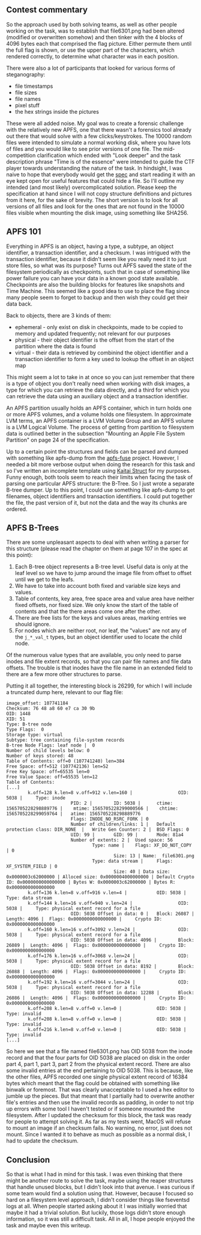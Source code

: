 ## Contest commentary
So the approach used by both solving teams, as well as other people working on the task, was to establish that file6301.png 
had been altered (modified or overwritten somehow) and then tinker with the 4 blocks of 4096 bytes each that comprised the 
flag picture. Either permute them until the full flag is shown, or use the upper part of the characters, which rendered 
correctly, to determine what character was in each position.

There were also a lot of participants that looked for various forms of steganography:
* file timestamps
* file sizes
* file names
* pixel stuff
* the hex strings inside the pictures

These were all added noise. My goal was to create a forensic challenge with the relatively new APFS, one that there wasn't
a forensics tool already out there that would solve with a few clicks/keystrokes. The 10000 random files were intended to 
simulate a normal working disk, where you have lots of files and you would like to see prior versions of one file.
The mid-competition clarification which ended with "Look deeper" and the task description phrase "Time is of the essence"
were intended to guide the CTF player towards understanding the nature of the task. In hindsight, I was naive to hope that
everybody would get the [spec](https://developer.apple.com/support/downloads/Apple-File-System-Reference.pdf) and start reading it with an eye kept open for useful features that could hide a file.
So I'll outline my intended (and most likely) overcomplicated solution. Please keep the specification at hand since I will 
not copy structure definitions and pictures from it here, for the sake of brevity. The short version is to look for all
versions of all files and look for the ones that are not found in the 10000 files visible when mounting the disk image,
using something like SHA256.

## APFS 101
Everything in APFS is an object, having a type, a subtype, an object identifier, a transaction identifier, and a checksum.
I was intrigued with the transaction identifier, because it didn't seem like you really need it to just store files, so
what was its purpose? Turns out APFS saved the state of the filesystem periodically as checkpoints, such that in case of
something like power failure you can have your data in a known good state available. Checkpoints are also the building
blocks for features like snapshots and Time Machine. This seemed like a good idea to use to place the flag since many people
seem to forget to backup and then wish they could get their data back.

Back to objects, there are 3 kinds of them:
* ephemeral - only exist on disk in checkpoints, made to be copied to memory and updated frequently; not relevant for our purposes
* physical - their object identifier is the offset from the start of the partition where the data is found
* virtual - their data is retrieved by combinind the object identifier and a transaction identifier to form a key used to lookup the offset in an object map

This might seem a lot to take in at once so you can just remember that there is a type of object you don't really need when
working with disk images, a type for which you can retrieve the data directly, and a third for which you can retrieve the
data using an auxiliary object and a transaction identifier.

An APFS partition usually holds an APFS container, which in turn holds one or more APFS volumes, and a volume holds one
filesystem. In approximate LVM terms, an APFS container is a LVM Volume Group and an APFS volume is a LVM Logical Volume.
The process of getting from partition to filesystem data is outlined better in the subsection "Mounting an Apple File 
System Partition" on page 24 of the specification.

Up to a certain point the structures and fields can be parsed and dumped with something like apfs-dump from the [apfs-fuse](https://github.com/sgan81/apfs-fuse)
project. However, I needed a bit more verbose output when doing the research for this task and so I've written an incomplete
template using [Kaitai Struct](https://kaitai.io/) for my purposes.
Funny enough, both tools seem to reach their limits when facing the task of parsing one particular APFS structure: the B-Tree.
So I just wrote a separate B-tree dumper. Up to this point, I could use something like apfs-dump to get filenames,
object identifiers and transaction identifiers. I could put together the file, the past version of it, but not the data and
the way its chunks are ordered.

## APFS B-Trees
There are some unpleasant aspects to deal with when writing a parser for this structure (please read the chapter on them at
page 107 in the spec at this point):
1. Each B-tree object represents a B-tree level. Useful data is only at the leaf level so we have to jump around the image
file from offset to offset until we get to the leafs.
2. We have to take into account both fixed and variable size keys and values.
3. Table of contents, key area, free space area and value area have neither fixed offsets, nor fixed size. We only know the
start of the table of contents and that the there areas come one after the other.
4. There are free lists for the keys and values areas, marking entries we should ignore.
5. For nodes which are neither root, nor leaf, the "values" are not any of the `j_*_val_t` types, but an object identifier
used to locate the child node.

Of the numerous value types that are available, you only need to parse inodes and file extent records, so that you can pair
file names and file data offsets. The trouble is that inodes have the file name in an extended field to there are a few more
other structures to parse.

Putting it all together, the interesting block is 26299, for which I will include a truncated dump here, relevant to our
flag file:
```
image_offset: 107741184
Checksum: 76 48 a8 60 e7 ca 30 9b 
OID: 1448
XID: 51
Type: B-tree node
Type Flags:  0
Storage type: virtual
Subtype: tree containing file-system records
B-tree Node Flags: leaf node |  0
Number of child levels below: 0
Number of keys stored: 48
Table of Contents: off=0 (107741240) len=384
Free Space: off=512 (107742136) len=52
Free Key Space: off=65535 len=0
Free Value Space: off=65535 len=12
Table of Contents:
[...]
        k.off=128 k.len=8 v.off=912 v.len=160 |                 OID: 5038 |     Type: inode
                        PID: 2 |        ID: 5038 |      ctime: 1565705228298889776 |    mtime: 1565705228299000566 |    chtime: 1565705228299059764 |   atime: 1565705228298889776
                        Flags: INODE_NO_RSRC_FORK | 0
                        Number of children/links: 1 |   Default protection class: DIR_NONE  |   Write Gen Counter: 2 |  BSD Flags: 0
                        UID: 99 |       GID: 99 |       Mode: 81a4
                        Number of extents: 2 |  Used space: 56
                                Type: name |    Flags: XF_DO_NOT_COPY | 0
                                        Size: 13 | Name:  file6301.png
                                Type: data stream |     Flags: XF_SYSTEM_FIELD | 0
                                        Size: 40 | Data size: 0x0000003c62000000 | Alloced size: 0x0000004000000000 | Default Crypto ID: 0x0000000000000000 | Bytes W: 0x0000003c62000000 | Bytes R: 0x0000000000000000
        k.off=136 k.len=8 v.off=916 v.len=4 |           OID: 5038 |     Type: data stream
        k.off=144 k.len=16 v.off=940 v.len=24 |                 OID: 5038 |     Type: physical extent record for a file
                        OID: 5038 Offset in data: 0 |   Block: 26087 |  Length: 4096 |  Flags: 0x0000000000000000 |     Crypto ID: 0x0000000000000000
        k.off=160 k.len=16 v.off=3092 v.len=24 |                OID: 5038 |     Type: physical extent record for a file
                        OID: 5038 Offset in data: 4096 |        Block: 26089 |  Length: 4096 |  Flags: 0x0000000000000000 |     Crypto ID: 0x0000000000000000
        k.off=176 k.len=16 v.off=3068 v.len=24 |                OID: 5038 |     Type: physical extent record for a file
                        OID: 5038 Offset in data: 8192 |        Block: 26088 |  Length: 4096 |  Flags: 0x0000000000000000 |     Crypto ID: 0x0000000000000000
        k.off=192 k.len=16 v.off=3044 v.len=24 |                OID: 5038 |     Type: physical extent record for a file
                        OID: 5038 Offset in data: 12288 |       Block: 26086 |  Length: 4096 |  Flags: 0x0000000000000000 |     Crypto ID: 0x0000000000000000
        k.off=208 k.len=8 v.off=0 v.len=0 |             OID: 5038 |     Type: invalid
        k.off=208 k.len=8 v.off=0 v.len=0 |             OID: 5038 |     Type: invalid
        k.off=216 k.len=8 v.off=0 v.len=0 |             OID: 5038 |     Type: invalid
[...]
```
So here we see that a file named file6301.png has OID 5038 from the inode record and that the four parts for OID 5038 are
placed on disk in the order part 4, part 1, part 3, part 2 from the physical extent record. There are also some invalid
entries at the end pertaining to OID 5038. This is because, like the other files, APFS recorded one single physical extent
record of 16384 bytes which meant that the flag could be obtained with something like binwalk or foremost. That was clearly
unacceptable to I used a hex editor to jumble up the pieces. But that meant that I partially had to overwrite another file's
entries and then use the invalid records as padding, in order to not trip up errors with some tool I haven't tested or if
someone mounted the filesystem. After I updated the checksum for this block, the task was ready for people to attempt
solving it. As far as my tests went, MacOS will refuse to mount an image if an checksum fails. No warning, no error, just 
does not mount. Since I wanted it to behave as much as possible as a normal disk, I had to update the checksum.

## Conclusion
So that is what I had in mind for this task. I was even thinking that there might be another route to solve the task, maybe
using the reaper structures that handle unused blocks, but I didn't look into that avenue. I was curious if some team would
find a solution using that.
However, because I focused so hard on a filesystem level approach, I didn't consider things like fseventsd logs at all. When
people started asking about it I was initially worried that maybe it had a trivial solution. But luckily, those logs didn't
store enough information, so it was still a difficult task.
All in all, I hope people enjoyed the task and maybe even this writeup.